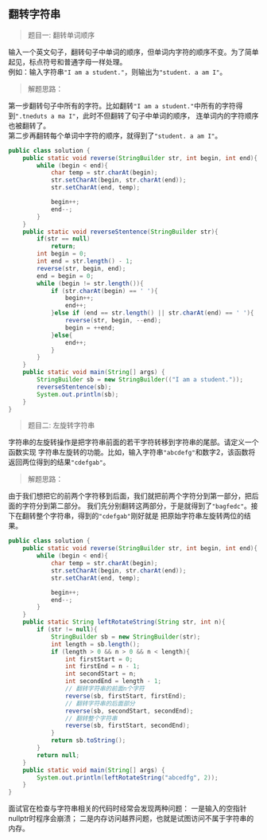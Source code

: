 <link href="markdown.css" rel="stylesheet"></link>

## 翻转字符串
> 题目一: 翻转单词顺序
   
 输入一个英文句子，翻转句子中单词的顺序，但单词内字符的顺序不变。为了简单起见，标点符号和普通字母一样处理。  
 例如：输入字符串`"I am a student."`，则输出为`"student. a am I"`。
> 解题思路：     

第一步翻转句子中所有的字符。比如翻转`"I am a student."`中所有的字符得到`".tneduts a ma I"`，此时不但翻转了句子中单词的顺序，
连单词内的字符顺序也被翻转了。  
第二步再翻转每个单词中字符的顺序，就得到了`"student. a am I"`。

```java
public class solution {
    public static void reverse(StringBuilder str, int begin, int end){
        while (begin < end){
            char temp = str.charAt(begin);
            str.setCharAt(begin, str.charAt(end));
            str.setCharAt(end, temp);

            begin++;
            end--;
        }
    }
    public static void reverseStentence(StringBuilder str){
        if(str == null)
            return;
        int begin = 0;
        int end = str.length() - 1;
        reverse(str, begin, end);
        end = begin = 0;
        while (begin != str.length()){
            if (str.charAt(begin) == ' '){
                begin++;
                end++;
            }else if (end == str.length() || str.charAt(end) == ' '){
                reverse(str, begin, --end);
                begin = ++end;
            }else{
                end++;
            }
        }
    }
    public static void main(String[] args) {
        StringBuilder sb = new StringBuilder(("I am a student."));
        reverseStentence(sb);
        System.out.println(sb);
    }
}
```
> 题目二: 左旋转字符串
   
字符串的左旋转操作是把字符串前面的若干字符转移到字符串的尾部。请定义一个函数实现
字符串左旋转的功能。比如，输入字符串`"abcdefg"`和数字2，该函数将返回两位得到的结果`"cdefgab"`。
> 解题思路：     

由于我们想把它的前两个字符移到后面，我们就把前两个字符分到第一部分，把后面的字符分到第二部分。
我们先分别翻转这两部分，于是就得到了`"bagfedc"`。接下在翻转整个字符串，得到的`"cdefgab"`刚好就是
把原始字符串左旋转两位的结果。
```java
public class solution {
    public static void reverse(StringBuilder str, int begin, int end){
        while (begin < end){
            char temp = str.charAt(begin);
            str.setCharAt(begin, str.charAt(end));
            str.setCharAt(end, temp);

            begin++;
            end--;
        }
    }
    public static String leftRotateString(String str, int n){
        if (str != null){
            StringBuilder sb = new StringBuilder(str);
            int length = sb.length();
            if (length > 0 && n > 0 && n < length){
                int firstStart = 0;
                int firstEnd = n - 1;
                int secondStart = n;
                int secondEnd = length - 1;
                // 翻转字符串的前面n个字符
                reverse(sb, firstStart, firstEnd);
                // 翻转字符串的后面部分
                reverse(sb, secondStart, secondEnd);
                // 翻转整个字符串
                reverse(sb, firstStart, secondEnd);
            }
            return sb.toString();
        }
        return null;
    }
    public static void main(String[] args) {
        System.out.println(leftRotateString("abcedfg", 2));
    }
}
```
面试官在检查与字符串相关的代码时经常会发现两种问题：
一是输入的空指针nullptr时程序会崩溃；
二是内存访问越界问题，也就是试图访问不属于字符串的内存。